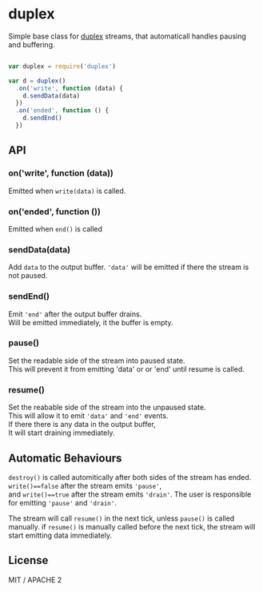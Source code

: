 # duplex

Simple base class for [duplex](https://github.com/dominictarr/stream-spec#duplex) streams, that automaticall handles pausing and buffering.

``` js

var duplex = require('duplex')

var d = duplex()
  .on('write', function (data) {
    d.sendData(data)
  })
  .on('ended', function () {
    d.sendEnd()
  })
```

## API

### on('write', function (data))

Emitted when `write(data)` is called.

### on('ended', function ())

Emitted when `end()` is called

### sendData(data)

Add `data` to the output buffer. 
`'data'` will be emitted if there the stream is not paused.

### sendEnd()

Emit `'end'` after the output buffer drains.  
Will be emitted immediately, it the buffer is empty.

### pause()

Set the readable side of the stream into paused state.  
This will prevent it from emitting 'data' or or 'end'
until resume is called.

### resume()
Set the reabable side of the stream into the unpaused state.  
This will allow it to emit `'data'` and `'end'` events.  
If there there is any data in the output buffer,  
It will start draining immediately.  

## Automatic Behaviours

`destroy()` is called automitically after both sides of the stream has ended.
`write()==false` after the stream emits `'pause'`,  
and `write()==true` after the stream emits `'drain'`.
The user is responsible for emitting `'pause'` and `'drain'`.

The stream will call `resume()` in the next tick, unless `pause()` is called manually.
if `resume()` is manually called before the next tick, the stream will start emitting data
immediately.

## License

MIT / APACHE 2
